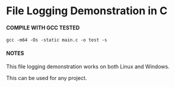 # File Logging Demonstration in C

#### COMPILE WITH GCC TESTED

    gcc -m64 -Os -static main.c -o test -s

#### NOTES  

This file logging demonstration works on both Linux and Windows.  

This can be used for any project.  